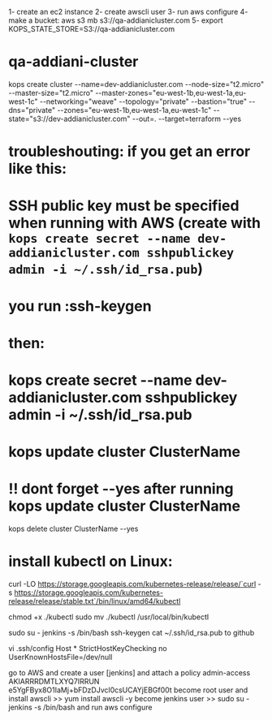 1- create an ec2 instance
2- create awscli user
3- run  aws configure
4- make a bucket: aws s3 mb s3://qa-addianicluster.com
5- export KOPS_STATE_STORE=S3://qa-addianicluster.com




# qa-addiani-cluster
kops create cluster   --name=dev-addianicluster.com     --node-size="t2.micro"  --master-size="t2.micro" --master-zones="eu-west-1b,eu-west-1a,eu-west-1c"   --networking="weave"   --topology="private" --bastion="true"   --dns="private"  --zones="eu-west-1b,eu-west-1a,eu-west-1c" --state="s3://dev-addianicluster.com"    --out=.   --target=terraform --yes

# troubleshouting: if you get an error like this:
# SSH public key must be specified when running with AWS (create with `kops create secret --name dev-addianicluster.com sshpublickey      admin -i ~/.ssh/id_rsa.pub`)
# you run :ssh-keygen 
# then:
# kops create secret --name dev-addianicluster.com sshpublickey admin -i ~/.ssh/id_rsa.pub
# kops update cluster ClusterName
# !! dont forget --yes after running kops update cluster ClusterName 

 kops delete cluster ClusterName --yes

# install kubectl on Linux:
curl -LO https://storage.googleapis.com/kubernetes-release/release/`curl -s https://storage.googleapis.com/kubernetes-release/release/stable.txt`/bin/linux/amd64/kubectl

chmod +x ./kubectl
sudo mv ./kubectl /usr/local/bin/kubectl


sudo su - jenkins -s /bin/bash
ssh-keygen
cat ~/.ssh/id_rsa.pub to github

vi .ssh/config
 Host *
   StrictHostKeyChecking no
   UserKnownHostsFile=/dev/null

go to AWS and create a user [jenkins]
and  attach a policy admin-access
 AKIARRRDMTLXYQ7IRRUN
 e5YgFByx8O1IaMj+bFDzDJvcl0csUCAYjEBGf00t
 become root user and install awscli >> yum install awscli -y
 become jenkins user >> sudo su - jenkins -s /bin/bash
 and run aws configure
